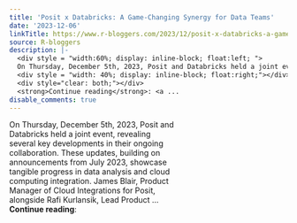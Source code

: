 ```yaml
---
title: 'Posit x Databricks: A Game-Changing Synergy for Data Teams'
date: '2023-12-06'
linkTitle: https://www.r-bloggers.com/2023/12/posit-x-databricks-a-game-changing-synergy-for-data-teams/
source: R-bloggers
description: |-
  <div style = "width:60%; display: inline-block; float:left; ">
  On Thursday, December 5th, 2023, Posit and Databricks held a joint event, revealing several key developments in their ongoing collaboration. These updates, building on announcements from July 2023, showcase tangible progress in data analysis and cloud computing integration. James Blair, Product Manager of Cloud Integrations for Posit, alongside Rafi Kurlansik, Lead Product ...</div>
  <div style = "width: 40%; display: inline-block; float:right;"></div>
  <div style="clear: both;"></div>
  <strong>Continue reading</strong>: <a ...
disable_comments: true
---
```

<div style = "width:60%; display: inline-block; float:left; ">
On Thursday, December 5th, 2023, Posit and Databricks held a joint event, revealing several key developments in their ongoing collaboration. These updates, building on announcements from July 2023, showcase tangible progress in data analysis and cloud computing integration. James Blair, Product Manager of Cloud Integrations for Posit, alongside Rafi Kurlansik, Lead Product ...</div>
<div style = "width: 40%; display: inline-block; float:right;"></div>
<div style="clear: both;"></div>
<strong>Continue reading</strong>: <a ...